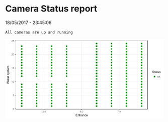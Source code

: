 Camera Status report
================
18/05/2017 - 23:45:06

    All cameras are up and running

![](camreport_files/figure-markdown_github/unnamed-chunk-2-1.png)
